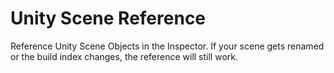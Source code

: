 # Unity Scene Reference
Reference Unity Scene Objects in the Inspector. If your scene gets renamed or the build index changes, the reference will still work.
